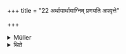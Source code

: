 +++
title = "22 अर्थायार्थायाग्निम् प्रणयति अपवृत्ते"

+++

<details><summary>Müller</summary>

For every object (new sacrifice) let him bring forward the fire (let him perform the Agnipraṇayana, the fetching of the Āhavanīya from the Gārhapatya fire). When the sacrifice is finished the fire becomes again ordinary fire, as when the (divine) fire has returned (to the firesticks).
</details>

<details><summary>थिते</summary>

अर्थायार्थायाग्निं प्रणयति । अपवृत्ते कर्मणि लौकिकः सम्पद्यते यथा समारूढे २२
</details>
